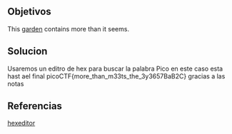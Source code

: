 ## Objetivos
This [garden](https://jupiter.challenges.picoctf.org/static/43c4743b3946f427e883f6b286f47467/garden.jpg) contains more than it seems.
## Solucion
Usaremos un editro de hex para buscar la palabra Pico en este caso esta hast ael final 
picoCTF{more_than_m33ts_the_3y3657BaB2C}
gracias a las notas 
## Referencias
[hexeditor](https://hexed.it/)
